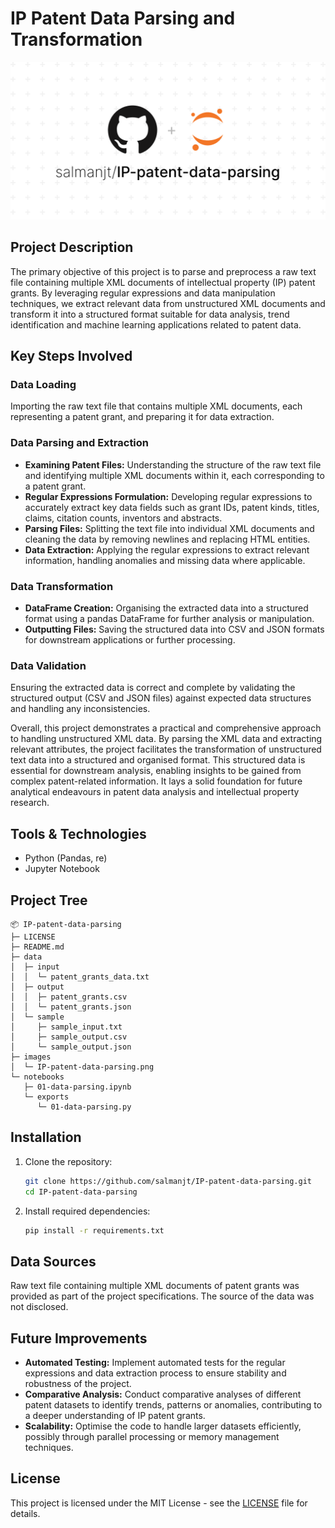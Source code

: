 # IP Patent Data Parsing and Transformation

![IP-patent-data-parsing](images/IP-patent-data-parsing.png)

## Project Description

The primary objective of this project is to parse and preprocess a raw text file containing multiple XML documents of intellectual property (IP) patent grants. By leveraging regular expressions and data manipulation techniques, we extract relevant data from unstructured XML documents and transform it into a structured format suitable for data analysis, trend identification and machine learning applications related to patent data.

## Key Steps Involved

### Data Loading

Importing the raw text file that contains multiple XML documents, each representing a patent grant, and preparing it for data extraction.

### Data Parsing and Extraction

-   **Examining Patent Files:** Understanding the structure of the raw text file and identifying multiple XML documents within it, each corresponding to a patent grant.
-   **Regular Expressions Formulation:** Developing regular expressions to accurately extract key data fields such as grant IDs, patent kinds, titles, claims, citation counts, inventors and abstracts.
-   **Parsing Files:** Splitting the text file into individual XML documents and cleaning the data by removing newlines and replacing HTML entities.
-   **Data Extraction:** Applying the regular expressions to extract relevant information, handling anomalies and missing data where applicable.

### Data Transformation

-   **DataFrame Creation:** Organising the extracted data into a structured format using a pandas DataFrame for further analysis or manipulation.
-   **Outputting Files:** Saving the structured data into CSV and JSON formats for downstream applications or further processing.

### Data Validation

Ensuring the extracted data is correct and complete by validating the structured output (CSV and JSON files) against expected data structures and handling any inconsistencies.

Overall, this project demonstrates a practical and comprehensive approach to handling unstructured XML data. By parsing the XML data and extracting relevant attributes, the project facilitates the transformation of unstructured text data into a structured and organised format. This structured data is essential for downstream analysis, enabling insights to be gained from complex patent-related information. It lays a solid foundation for future analytical endeavours in patent data analysis and intellectual property research.

## Tools & Technologies

-   Python (Pandas, re)
-   Jupyter Notebook

## Project Tree

```
📦 IP-patent-data-parsing
├─ LICENSE
├─ README.md
├─ data
│  ├─ input
│  │  └─ patent_grants_data.txt
│  ├─ output
│  │  ├─ patent_grants.csv
│  │  └─ patent_grants.json
│  └─ sample
│     ├─ sample_input.txt
│     ├─ sample_output.csv
│     └─ sample_output.json
├─ images
│  └─ IP-patent-data-parsing.png
└─ notebooks
   ├─ 01-data-parsing.ipynb
   └─ exports
      └─ 01-data-parsing.py
```

## Installation

1. Clone the repository:

    ```bash
    git clone https://github.com/salmanjt/IP-patent-data-parsing.git
    cd IP-patent-data-parsing
    ```

2. Install required dependencies:

    ```bash
    pip install -r requirements.txt
    ```

## Data Sources

Raw text file containing multiple XML documents of patent grants was provided as part of the project specifications. The source of the data was not disclosed.

## Future Improvements

-   **Automated Testing:** Implement automated tests for the regular expressions and data extraction process to ensure stability and robustness of the project.
-   **Comparative Analysis:** Conduct comparative analyses of different patent datasets to identify trends, patterns or anomalies, contributing to a deeper understanding of IP patent grants.
-   **Scalability:** Optimise the code to handle larger datasets efficiently, possibly through parallel processing or memory management techniques.

## License

This project is licensed under the MIT License - see the [LICENSE](https://github.com/salmanjt/US-patent-data-parsing/blob/main/LICENSE) file for details.
